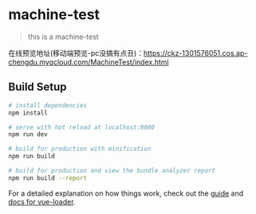 # machine-test

> this is a machine-test

在线预览地址(移动端预览-pc没搞有点丑)：https://ckz-1301576051.cos.ap-chengdu.myqcloud.com/MachineTest/index.html

## Build Setup

``` bash
# install dependencies
npm install

# serve with hot reload at localhost:8080
npm run dev

# build for production with minification
npm run build

# build for production and view the bundle analyzer report
npm run build --report
```

For a detailed explanation on how things work, check out the [guide](http://vuejs-templates.github.io/webpack/) and [docs for vue-loader](http://vuejs.github.io/vue-loader).
